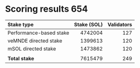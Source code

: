 # Scoring results 654

| Stake type              | Stake (SOL)    | Validators     |
|:------------------------|---------------:|---------------:|
| Performance-based stake | 4742004        | 127            |
| veMNDE directed stake   | 1399613        | 120            |
| mSOL directed stake     | 1473862        | 120            |
|                         |                |                |
| **Total stake**         | 7615479        | 249            |